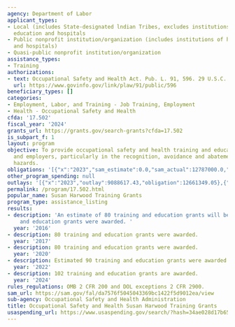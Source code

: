 ```yaml
---
agency: Department of Labor
applicant_types:
- Local (includes State-designated lndian Tribes, excludes institutions of higher
  education and hospitals
- Public nonprofit institution/organization (includes institutions of higher education
  and hospitals)
- Quasi-public nonprofit institution/organization
assistance_types:
- Training
authorizations:
- text: Occupational Safety and Health Act. Pub. L. 91, 596. 29 U.S.C. &sect; 670(c).
  url: https://www.govinfo.gov/link/plaw/91/public/596
beneficiary_types: []
categories:
- Employment, Labor, and Training - Job Training, Employment
- Health - Occupational Safety and Health
cfda: '17.502'
fiscal_year: '2024'
grants_url: https://grants.gov/search-grants?cfda=17.502
is_subpart_f: 1
layout: program
objective: To provide occupational safety and health training and education to employees
  and employers, particularly in the recognition, avoidance and abatement of workplace
  hazards.
obligations: '[{"x":"2023","sam_estimate":0.0,"sam_actual":12787000.0,"usa_spending_actual":11517752.0},{"x":"2024","sam_estimate":0.0,"sam_actual":12787000.0,"usa_spending_actual":10844100.6},{"x":"2025","sam_estimate":0.0,"sam_actual":12787000.0,"usa_spending_actual":0.0}]'
other_program_spending: null
outlays: '[{"x":"2023","outlay":9088617.43,"obligation":12661349.05},{"x":"2024","outlay":0.0,"obligation":12766982.0},{"x":"2025","outlay":0.0,"obligation":0.0}]'
permalink: /program/17.502.html
popular_name: Susan Harwood Training Grants
program_type: assistance_listing
results:
- description: 'An estimate of 80 training and education grants will be awarded.  77  training
    and education grants were awarded. '
  year: '2016'
- description: 80 training and education grants were awarded.
  year: '2017'
- description: 80 training and education grants were awarded.
  year: '2020'
- description: Estimated 90 training and education grants were awarded.
  year: '2022'
- description: 102 training and education grants are awarded.
  year: '2024'
rules_regulations: OMB 2 CFR 200 and DOL exceptions 2 CFR 2900.
sam_url: https://sam.gov/fal/da7576f5045043369bc1422f5d9012ea/view
sub-agency: Occupational Safety and Health Administration
title: Occupational Safety and Health Susan Harwood Training Grants
usaspending_url: https://www.usaspending.gov/search/?hash=34ae028d17b65c2400321fcc1728fa66
---
```

